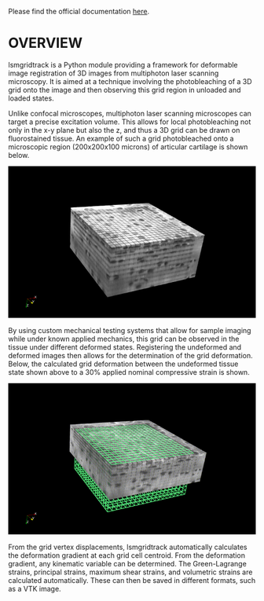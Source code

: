 Please find the official documentation [here](http://lsmgridtrack.readthedocs.io/en/master/).

OVERVIEW
==========

lsmgridtrack is a Python module providing a framework for deformable image registration of 3D images from multiphoton laser scanning microscopy. It is aimed at a technique involving the photobleaching of a 3D grid onto the image and then observing this grid region in unloaded and loaded states.

Unlike confocal microscopes, multiphoton laser scanning microscopes can target a precise excitation volume. This allows for local photobleaching not only in the x-y plane but also the z, and thus a 3D grid can be drawn on fluorostained tissue. An example of such a grid photobleached onto a microscopic region (200x200x100 microns) of articular cartilage is shown below.


![image](doc/reference.png)

By using custom mechanical testing systems that allow for sample imaging while under known applied mechanics, this grid can be observed in the tissue under different deformed states. Registering the undeformed and deformed images then allows for the determination of the grid deformation. Below, the calculated grid deformation between the undeformed tissue state shown above to a 30% applied nominal compressive strain is shown.

![image](doc/deforming.gif)

From the grid vertex displacements, lsmgridtrack automatically calculates the deformation gradient at each grid cell centroid. From the deformation gradient, any kinematic variable can be determined. The Green-Lagrange strains, principal strains, maximum shear strains, and volumetric strains are calculated automatically. These can then be saved in different formats, such as a VTK image. 
